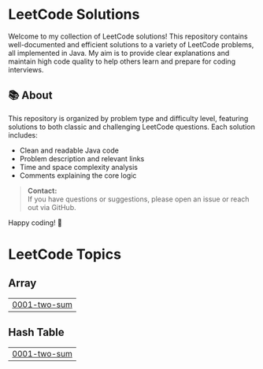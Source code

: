 # LeetCode Solutions

Welcome to my collection of LeetCode solutions! This repository contains well-documented and efficient solutions to a variety of LeetCode problems, all implemented in Java. My aim is to provide clear explanations and maintain high code quality to help others learn and prepare for coding interviews.

## 📚 About

This repository is organized by problem type and difficulty level, featuring solutions to both classic and challenging LeetCode questions. Each solution includes:
- Clean and readable Java code
- Problem description and relevant links
- Time and space complexity analysis
- Comments explaining the core logic


> **Contact:**  
> If you have questions or suggestions, please open an issue or reach out via GitHub.

Happy coding! 🚀

<!---LeetCode Topics Start-->
# LeetCode Topics
## Array
|  |
| ------- |
| [0001-two-sum](https://github.com/Shahid-codr7/LeetCode-Solutions/tree/master/0001-two-sum) |
## Hash Table
|  |
| ------- |
| [0001-two-sum](https://github.com/Shahid-codr7/LeetCode-Solutions/tree/master/0001-two-sum) |
<!---LeetCode Topics End-->